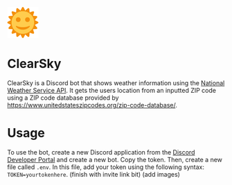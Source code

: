 ![Sun with face emoji](https://raw.githubusercontent.com/twitter/twemoji/master/assets/72x72/1f31e.png)
# ClearSky
ClearSky is a Discord bot that shows weather information using the [National Weather Service API](https://www.weather.gov/documentation/services-web-api). It gets the users location from an inputted ZIP code using a ZIP code database provided by https://www.unitedstateszipcodes.org/zip-code-database/.
# Usage
To use the bot, create a new Discord application from the [Discord Developer Portal](https://discord.com/developersc) and create a new bot. Copy the token. Then, create a new file called `.env`. In this file, add your token using the following syntax: `TOKEN=yourtokenhere`. (finish with invite link bit)
(add images)
